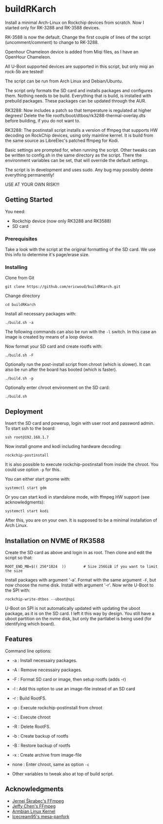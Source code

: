 # buildRKarch

Install a minimal Arch-Linux on Rockchip devices from scratch. Now I started only for RK-3288 and RK-3588 devices.

RK-3588 is now the default. Change the first couple of lines of the script (uncomment/comment) to change to RK-3288.

Openhour Chameleon device is added from Miqi files, as I have an OpenHour Chameleon.

All U-Boot supported devices are supported in this script, but only miqi an rock-5b are tested!

The script can be run from Arch Linux and Debian/Ubuntu.

The script only formats the SD card and installs packages and configures them. Nothing needs to be build.
Everything that is build, is installed with prebuild packages. These packages can be updated through the AUR.

RK3288: Now includes a patch so that temperature is regulated at higher degrees!
Delete the file rootfs/boot/dtbos/rk3288-thermal-overlay.dts before building, if you do not want to.

RK3288: The postinstall script installs a version of ffmpeg that supports HW decoding on RockChip devices, using only mainline kernel.
It is build from the same source as LibreElec's patched ffmpeg for Kodi.

Basic settings are prompted for, when running the script. Other tweaks can be written to config.sh in the
same directory as the script. There the environment variables can be set, that will override the default settings.

The script is in development and uses sudo. Any bug may possibly delete everything permanently!

USE AT YOUR OWN RISK!!!

## Getting Started

You need:

  - Rockchip device (now only RK3288 and RK3588)
  - SD card

### Prerequisites

Take a look with the script at the original formatting of the SD card. We use this info to determine it's page/erase size.

### Installing


Clone from Git

```
git clone https://github.com/ericwoud/buildRKarch.git
```

Change directory

```
cd buildRKarch
```

Install all necessary packages with:
```
./build.sh -a
```

The following commands can also be run with the `-l` switch. In this case an image is created by means of a loop device.

Now format your SD card and create rootfs with:
```
./build.sh -F
```

Optionally run the post-install script from chroot (which is slower). It can also be run after the board has booted (which is faster).

```
./build.sh -p
```
Optionally enter chroot environment on the SD card:

```
./build.sh
```

## Deployment

Insert the SD card and powerup, login with user root and password admin. To start ssh to the board:

```
ssh root@192.168.1.7
```

Now install gnome and kodi including hardware decoding:
```
rockchip-postinstall
```
It is also possible to execute rockchip-postinstall from inside the chroot. You could use option `-p` for this.

You can either start gnome with:
```
systemctl start gdm
```
Or you can start kodi in standalone mode, with ffmpeg HW support (see acknowledgments):
```
systemctl start kodi
```
After this, you are on your own. It is supposed to be a minimal installation of Arch Linux.

## Installation on NVME of RK3588

Create the SD card as above and login in as root. Then clone and edit the script so that:
```
ROOT_END_MB=$(( 256*1024  ))        # Size 256GiB if you want to limit the size
```
Install packages with argument '-a'. Format with the same argument `-F`, but now choose the nvme disk. Install with argument '-r'. Now write U-Boot to the SPI with:
```
rockchip-write-dtbos --uboot@spi
```
U-Boot on SPI is not automatically updated with updating the uboot package, as it is on the SD card. I left it this way by design.
You still have a uboot partition on the nvme disk, but only the partlabel is being used (for identifying which board).

## Features

Command line options:

* -a   : Install necessairy packages.
* -A   : Remove necessairy packages.
* -F   : Format SD card or image, then setup rootfs (adds -r)
* -l   : Add this option to use an image-file instead of an SD card
* -r   : Build RootFS.
* -p   : Execute rockchip-postinstall from chroot
* -c   : Execute chroot
* -R   : Delete RootFS.
* -b   : Create backup of rootfs
* -B   : Restore backup of rootfs
* -x   : Create archive from image-file
* none : Enter chroot, same as option `-c`

* Other variables to tweak also at top of build script.


## Acknowledgments

* [Jernej Škrabec's FFmpeg](https://github.com/jernejsk/FFmpeg)
* [Jeffy Chen's FFmpeg](https://github.com/JeffyCN/FFmpeg)
* [Armbian Linux Kernel](https://armbian.com)
* [Icecream95's mesa-panfork](https://gitlab.com/panfork/mesa)
